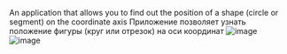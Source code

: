 An application that allows you to find out the position of a shape (circle or segment) on the coordinate axis
Приложение позволяет узнать положение фигуры (круг или отрезок) на оси координат
![image](https://github.com/DmitryZSer/Position-segments-and-circles/assets/128312523/7b778417-1daf-45c3-9448-92004434f63d)
![image](https://github.com/DmitryZSer/Position-segments-and-circles/assets/128312523/fad2c5ac-e6d7-4fc4-9e65-f530bd1bb078)
